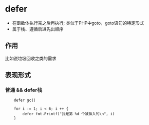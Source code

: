 # defer

* 在函数体执行完之后再执行; 类似于PHP中goto，goto语句的特定形式
* 属于栈、遵循后进先出顺序

## 作用
比如说垃圾回收之类的需求

## 表现形式

### 普通 && defer栈
```$xslt
    defer gc()

	for i := 1; i < 6; i ++ {
		defer fmt.Printf("我是第 %d 个被插入的\n", i)
	}
```